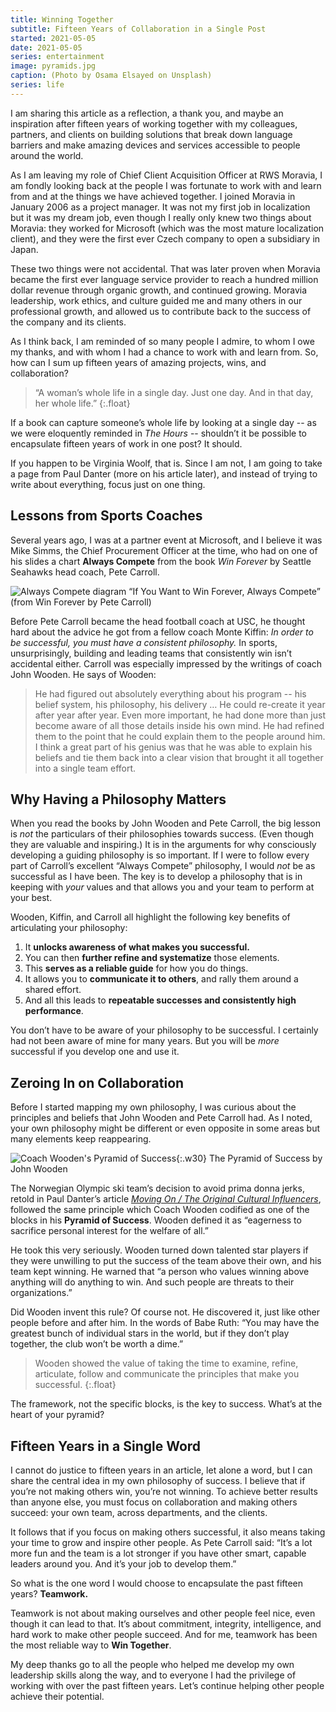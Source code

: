 ```yaml
---
title: Winning Together
subtitle: Fifteen Years of Collaboration in a Single Post
started: 2021-05-05
date: 2021-05-05
series: entertainment
image: pyramids.jpg
caption: (Photo by Osama Elsayed on Unsplash)
series: life
---
```


I am sharing this article as a reflection, a thank you, and maybe an inspiration after fifteen years of working together with my colleagues, partners, and clients on building solutions that break down language barriers and make amazing devices and services accessible to people around the world.

As I am leaving my role of Chief Client Acquisition Officer at RWS Moravia, I am fondly looking back at the people I was fortunate to work with and learn from and at the things we have achieved together. I joined Moravia in January 2006 as a project manager. It was not my first job in localization but it was my dream job, even though I really only knew two things about Moravia: they worked for Microsoft (which was the most mature localization client), and they were the first ever Czech company to open a subsidiary in Japan.

These two things were not accidental. That was later proven when Moravia became the first ever language service provider to reach a hundred million dollar revenue through organic growth, and continued growing. Moravia leadership, work ethics, and culture guided me and many others in our professional growth, and allowed us to contribute back to the success of the company and its clients.

As I think back, I am reminded of so many people I admire, to whom I owe my thanks, and with whom I had a chance to work with and learn from. So, how can I sum up fifteen years of amazing projects, wins, and collaboration?

> “A woman’s whole life in a single day. Just one day. And in that day, her whole life.”
{:.float}

If a book can capture someone’s whole life by looking at a single day -- as we were eloquently reminded in _The Hours_ -- shouldn’t it be possible to encapsulate fifteen years of work in one post? It should.

If you happen to be Virginia Woolf, that is. Since I am not, I am going to take a page from Paul Danter (more on his article later), and instead of trying to write about everything, focus just on one thing.

## Lessons from Sports Coaches

Several years ago, I was at a partner event at Microsoft, and I believe it was Mike Simms, the Chief Procurement Officer at the time, who had on one of his slides a chart **Always Compete** from the book _Win Forever_ by Seattle Seahawks head coach, Pete Carroll.

![Always Compete diagram](/img/Always-Compete.png)
“If You Want to Win Forever, Always Compete” (from Win Forever by Pete Carroll)

Before Pete Carroll became the head football coach at USC, he thought hard about the advice he got from a fellow coach Monte Kiffin: _In order to be successful, you must have a consistent philosophy._ In sports, unsurprisingly, building and leading teams that consistently win isn’t accidental either. Carroll was especially impressed by the writings of coach John Wooden. He says of Wooden:

> He had figured out absolutely everything about his program -- his belief system, his philosophy, his delivery … He could re-create it year after year after year. Even more important, he had done more than just become aware of all those details inside his own mind. He had refined them to the point that he could explain them to the people around him. I think a great part of his genius was that he was able to explain his beliefs and tie them back into a clear vision that brought it all together into a single team effort.

## Why Having a Philosophy Matters

When you read the books by John Wooden and Pete Carroll, the big lesson is _not_ the particulars of their philosophies towards success. (Even though they are valuable and inspiring.) It is in the arguments for why consciously developing a guiding philosophy is so important. If I were to follow every part of Carroll’s excellent “Always Compete” philosophy, I would _not_ be as successful as I have been. The key is to develop a philosophy that is in keeping with _your_ values and that allows you and your team to perform at your best.

Wooden, Kiffin, and Carroll all highlight the following key benefits of articulating your philosophy:

1.  It **unlocks awareness of what makes you successful.**
2.  You can then **further refine and systematize** those elements.
3.  This **serves as a reliable guide** for how you do things.
4.  It allows you to **communicate it to others**, and rally them around a shared effort.
5.  And all this leads to **repeatable successes and consistently high performance**.

You don’t have to be aware of your philosophy to be successful. I certainly had not been aware of mine for many years. But you will be _more_ successful if you develop one and use it.

## Zeroing In on Collaboration

Before I started mapping my own philosophy, I was curious about the principles and beliefs that John Wooden and Pete Carroll had. As I noted, your own philosophy might be different or even opposite in some areas but many elements keep reappearing.

![Coach Wooden's Pyramid of Success](../img/Pyramid-of-Success.png){:.w30}
The Pyramid of Success by John Wooden

The Norwegian Olympic ski team’s decision to avoid prima donna jerks, retold in Paul Danter’s article [_Moving On / The Original Cultural Influencers_](https://pauldanter.com/moving-on-the-original-cultural-influencers-b513f7e2458), followed the same principle which Coach Wooden codified as one of the blocks in his **Pyramid of Success**. Wooden defined it as “eagerness to sacrifice personal interest for the welfare of all.”

He took this very seriously. Wooden turned down talented star players if they were unwilling to put the success of the team above their own, and his team kept winning. He warned that “a person who values winning above anything will do anything to win. And such people are threats to their organizations.”

Did Wooden invent this rule? Of course not. He discovered it, just like other people before and after him. In the words of Babe Ruth: “You may have the greatest bunch of individual stars in the world, but if they don’t play together, the club won’t be worth a dime.”

> Wooden showed the value of taking the time to examine, refine, articulate, follow and communicate the principles that make you successful.
{:.float}

The framework, not the specific blocks, is the key to success. What’s at the heart of your pyramid?

## Fifteen Years in a Single Word

I cannot do justice to fifteen years in an article, let alone a word, but I can share the central idea in my own philosophy of success. I believe that if you’re not making others win, you’re not winning. To achieve better results than anyone else, you must focus on collaboration and making others succeed: your own team, across departments, and the clients.

It follows that if you focus on making others successful, it also means taking your time to grow and inspire other people. As Pete Carroll said: “It’s a lot more fun and the team is a lot stronger if you have other smart, capable leaders around you. And it’s your job to develop them.”

So what is the one word I would choose to encapsulate the past fifteen years? **Teamwork.**

Teamwork is not about making ourselves and other people feel nice, even though it can lead to that. It’s about commitment, integrity, intelligence, and hard work to make other people succeed. And for me, teamwork has been the most reliable way to **Win Together**.

My deep thanks go to all the people who helped me develop my own leadership skills along the way, and to everyone I had the privilege of working with over the past fifteen years. Let’s continue helping other people achieve their potential.